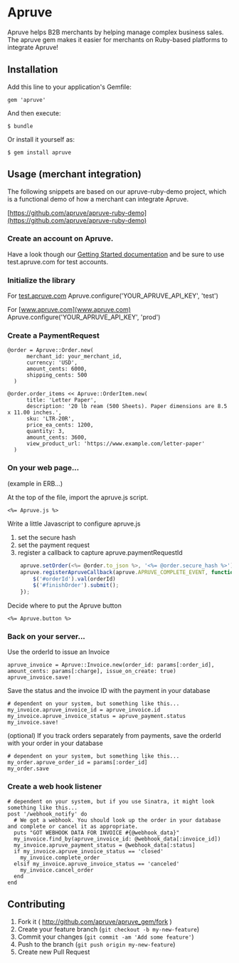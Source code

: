# Apruve

Apruve helps B2B merchants by helping manage complex business sales. The apruve gem makes it easier for merchants on
Ruby-based platforms to integrate Apruve!

## Installation

Add this line to your application's Gemfile:

    gem 'apruve'

And then execute:

    $ bundle

Or install it yourself as:

    $ gem install apruve

## Usage (merchant integration)

The following snippets are based on our apruve-ruby-demo project, which is a functional demo of how a merchant can
integrate Apruve.

[https://github.com/apruve/apruve-ruby-demo](https://github.com/apruve/apruve-ruby-demo)

### Create an account on Apruve.

Have a look though our [Getting Started documentation](https://www.apruve.com/doc/developers/) and be sure to use
test.apruve.com for test accounts.

### Initialize the library

For [test.apruve.com](test.apruve.com)
    Apruve.configure('YOUR_APRUVE_API_KEY', 'test')

For [www.apruve.com](www.apruve.com)
    Apruve.configure('YOUR_APRUVE_API_KEY', 'prod')

### Create a PaymentRequest

    @order = Apruve::Order.new(
          merchant_id: your_merchant_id,
          currency: 'USD',
          amount_cents: 6000,
          shipping_cents: 500
      )

    @order.order_items << Apruve::OrderItem.new(
          title: 'Letter Paper',
          description: '20 lb ream (500 Sheets). Paper dimensions are 8.5 x 11.00 inches.',
          sku: 'LTR-20R',
          price_ea_cents: 1200,
          quantity: 3,
          amount_cents: 3600,
          view_product_url: 'https://www.example.com/letter-paper'
      )

### On your web page...

(example in ERB...)

At the top of the file, import the apruve.js script.

    <%= Apruve.js %>

Write a little Javascript to configure apruve.js

1. set the secure hash
2. set the payment request
3. register a callback to capture apruve.paymentRequestId

``` javascript
    apruve.setOrder(<%= @order.to_json %>, '<%= @order.secure_hash %>');
    apruve.registerApruveCallback(apruve.APRUVE_COMPLETE_EVENT, function (orderId) {
        $('#orderId').val(orderId)
        $('#finishOrder').submit();
    });
```

Decide where to put the Apruve button

    <%= Apruve.button %>

### Back on your server...

Use the orderId to issue an Invoice

    apruve_invoice = Apruve::Invoice.new(order_id: params[:order_id], amount_cents: params[:charge], issue_on_create: true)
    apruve_invoice.save!

Save the status and the invoice ID with the payment in your database

    # dependent on your system, but something like this...
    my_invoice.apruve_invoice_id = apruve_invoice.id
    my_invoice.apruve_invoice_status = apruve_payment.status
    my_invoice.save!

(optional) If you track orders separately from payments, save the orderId with your order in your database

    # dependent on your system, but something like this...
    my_order.apruve_order_id = params[:order_id]
    my_order.save

### Create a web hook listener

    # dependent on your system, but if you use Sinatra, it might look something like this...
    post '/webhook_notify' do
      # We got a webhook. You should look up the order in your database and complete or cancel it as appropriate.
      puts "GOT WEBHOOK DATA FOR INVOICE #{@webhook_data}"
      my_invoice.find_by(apruve_invoice_id: @webhook_data[:invoice_id])
      my_invoice.apruve_payment_status = @webhook_data[:status]
      if my_invoice.apruve_invoice_status == 'closed'
        my_invoice.complete_order
      elsif my_invoice.apruve_invoice_status == 'canceled'
        my_invoice.cancel_order
      end
    end

## Contributing

1. Fork it ( http://github.com/apruve/apruve_gem/fork )
2. Create your feature branch (`git checkout -b my-new-feature`)
3. Commit your changes (`git commit -am 'Add some feature'`)
4. Push to the branch (`git push origin my-new-feature`)
5. Create new Pull Request
